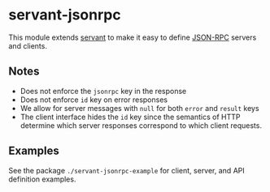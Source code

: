 servant-jsonrpc
====

This module extends [servant][1] to make it easy to define [JSON-RPC][2] servers and
clients.

[1]: https://haskell-servant.readthedocs.io/en/stable/
[2]: https://www.jsonrpc.org


Notes
----

* Does not enforce the `jsonrpc` key in the response
* Does not enforce `id` key on error responses
* We allow for server messages with `null` for both `error` and `result` keys
* The client interface hides the `id` key since the semantics of HTTP determine
  which server responses correspond to which client requests.


Examples
----

See the package `./servant-jsonrpc-example` for client, server, and API definition examples.

